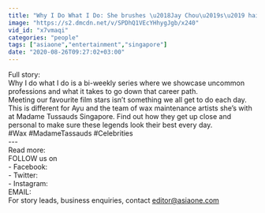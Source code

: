 ```yaml
---
title: "Why I Do What I Do: She brushes \u2018Jay Chou\u2019s\u2019 hair and fixes his make up daily"
image: "https://s2.dmcdn.net/v/SPDhQ1VEcYHhygJgb/x240"
vid_id: "x7vmaqi"
categories: "people"
tags: ["asiaone","entertainment","singapore"]
date: "2020-08-26T09:27:02+03:00"
---
```

Full story:   <br>Why I do what I do is a bi-weekly series where we showcase uncommon professions and what it takes to go down that career path.  <br>Meeting our favourite film stars isn’t something we all get to do each day. This is different for Ayu and the team of wax maintenance artists she’s with at Madame Tussauds Singapore. Find out how they get up close and personal to make sure these legends look their best every day.  <br>#Wax #MadameTassauds #Celebrities  <br>---  <br>Read more:   <br>FOLLOW us on   <br>- Facebook:   <br>- Twitter:    <br>- Instagram:    <br>EMAIL:   <br>For story leads, business enquiries, contact editor@asiaone.com
